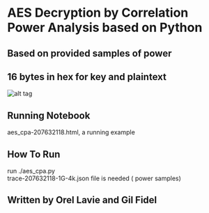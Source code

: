 # AES Decryption by Correlation Power Analysis based on Python
## Based on provided samples of power
## 16 bytes in hex for key and plaintext


![alt tag](https://github.com/orel1212/MyWorks/blob/main/Python/AESCPA/%E2%80%8F%E2%80%8Ftraces_keybytes.PNG)

## Running Notebook
aes_cpa-207632118.html, a running example
## How To Run
run ./aes_cpa.py <br>
trace-207632118-1G-4k.json file is needed ( power samples)

## Written by Orel Lavie and Gil Fidel
